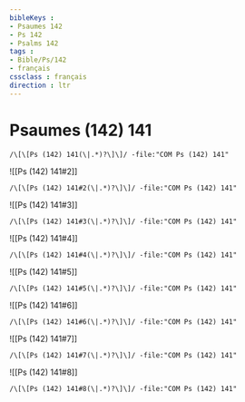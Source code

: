 ```yaml
---
bibleKeys : 
- Psaumes 142
- Ps 142
- Psalms 142
tags : 
- Bible/Ps/142
- français
cssclass : français
direction : ltr
---
```


# Psaumes (142) 141

```query
/\[\[Ps (142) 141(\|.*)?\]\]/ -file:"COM Ps (142) 141"
```



![[Ps (142) 141#2]]

```query
/\[\[Ps (142) 141#2(\|.*)?\]\]/ -file:"COM Ps (142) 141"
```

![[Ps (142) 141#3]]

```query
/\[\[Ps (142) 141#3(\|.*)?\]\]/ -file:"COM Ps (142) 141"
```

![[Ps (142) 141#4]]

```query
/\[\[Ps (142) 141#4(\|.*)?\]\]/ -file:"COM Ps (142) 141"
```

![[Ps (142) 141#5]]

```query
/\[\[Ps (142) 141#5(\|.*)?\]\]/ -file:"COM Ps (142) 141"
```

![[Ps (142) 141#6]]

```query
/\[\[Ps (142) 141#6(\|.*)?\]\]/ -file:"COM Ps (142) 141"
```

![[Ps (142) 141#7]]

```query
/\[\[Ps (142) 141#7(\|.*)?\]\]/ -file:"COM Ps (142) 141"
```

![[Ps (142) 141#8]]

```query
/\[\[Ps (142) 141#8(\|.*)?\]\]/ -file:"COM Ps (142) 141"
```

